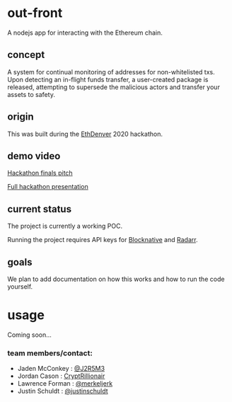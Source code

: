 # out-front

A nodejs app for interacting with the Ethereum chain.

## concept

A system for continual monitoring of addresses for non-whitelisted txs. Upon detecting an in-flight funds transfer, a user-created package is released, attempting to supersede the malicious actors and transfer your assets to safety.

## origin

This was built during the [EthDenver](https://ethdenver.com) 2020 hackathon.

## demo video

[Hackathon finals pitch](https://ytcropper.com/cropped/hF5e4a07f022c85)

[Full hackathon presentation](https://youtu.be/hFr8ly7EFJs)

## current status

The project is currently a working POC.

Running the project requires API keys for [Blocknative](https://blocknative.com) and [Radarr](https://radar.tech).

## goals

We plan to add documentation on how this works and how to run the code yourself.

# usage

Coming soon...


### team members/contact:
- Jaden McConkey : [@J2R5M3](https://twitter.com/J2R5M3)
- Jordan Cason : [CryptRillionair](https://twitter.com/CryptRillionair)
- Lawrence Forman : [@merkeljerk](https://twitter.com/merklejerk)
- Justin Schuldt : [@justinschuldt](https://twitter.com/justinschuldt)


